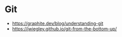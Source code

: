 # Git

- https://graphite.dev/blog/understanding-git
- https://jwiegley.github.io/git-from-the-bottom-up/
